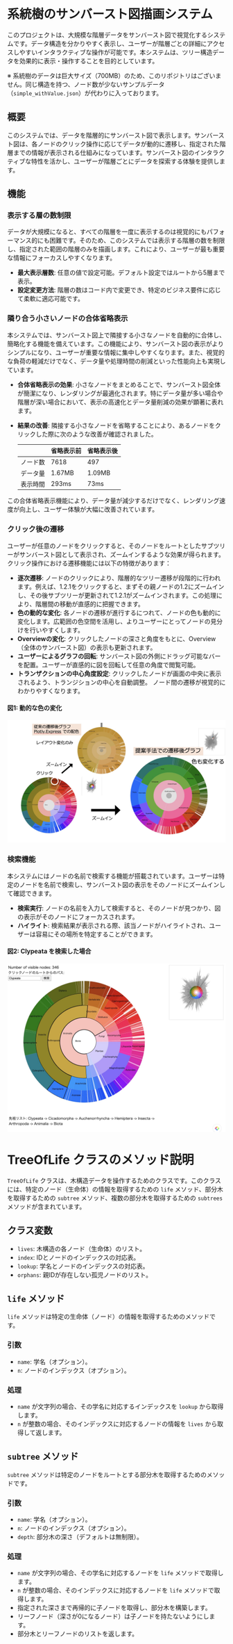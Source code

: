 # 系統樹のサンバースト図描画システム

このプロジェクトは、大規模な階層データをサンバースト図で視覚化するシステムです。データ構造を分かりやすく表示し、ユーザーが階層ごとの詳細にアクセスしやすいインタラクティブな操作が可能です。本システムは、ツリー構造データを効果的に表示・操作することを目的としています。<br>

※ 系統樹のデータは巨大サイズ（700MB）のため、このリポジトリはございません。同じ構造を持つ、ノード数が少ないサンプルデータ（`simple_withValue.json`）が代わりに入っております。

## 概要

このシステムでは、データを階層的にサンバースト図で表示します。サンバースト図は、各ノードのクリック操作に応じてデータが動的に遷移し、指定された階層までの情報が表示される仕組みになっています。サンバースト図のインタラクティブな特性を活かし、ユーザーが階層ごとにデータを探索する体験を提供します。

## 機能

### 表示する層の数制限
データが大規模になると、すべての階層を一度に表示するのは視覚的にもパフォーマンス的にも困難です。そのため、このシステムでは表示する階層の数を制限し、指定された範囲の階層のみを描画します。これにより、ユーザーが最も重要な情報にフォーカスしやすくなります。

- **最大表示層数**: 任意の値で設定可能。デフォルト設定ではルートから5層まで表示。
- **設定変更方法**: 階層の数はコード内で変更でき、特定のビジネス要件に応じて柔軟に適応可能です。

### 隣り合う小さいノードの合体省略表示

本システムでは、サンバースト図上で隣接する小さなノードを自動的に合体し、簡略化する機能を備えています。この機能により、サンバースト図の表示がよりシンプルになり、ユーザーが重要な情報に集中しやすくなります。また、視覚的な負荷の軽減だけでなく、データ量や処理時間の削減といった性能向上も実現しています。

- **合体省略表示の効果**: 
  小さなノードをまとめることで、サンバースト図全体が簡潔になり、レンダリングが最適化されます。特にデータ量が多い場合や階層が深い場合において、表示の高速化とデータ量削減の効果が顕著に表れます。

- **結果の改善**:
  隣接する小さなノードを省略することにより、あるノードをクリックした際に次のような改善が確認されました。

  |   | 省略表示前 | 省略表示後 |
  |---|---|---|
  | ノード数 | 7618 | 497 |
  | データ量 | 1.67MB | 1.09MB |
  | 表示時間 | 293ms | 73ms |

この合体省略表示機能により、データ量が減少するだけでなく、レンダリング速度が向上し、ユーザー体験が大幅に改善されています。


### クリック後の遷移
ユーザーが任意のノードをクリックすると、そのノードをルートとしたサブツリーがサンバースト図として表示され、ズームインするような効果が得られます。クリック操作における遷移機能には以下の特徴があります：

- **逐次遷移**: ノードのクリックにより、階層的なツリー遷移が段階的に行われます。例えば、1.2.1をクリックすると、まずその親ノードの1.2にズームインし、その後サブツリーが更新されて1.2.1がズームインされます。この処理により、階層間の移動が直感的に把握できます。
- **色の動的な変化**: 各ノードの遷移が進行するにつれて、ノードの色も動的に変化します。広範囲の色空間を活用し、よりユーザーにとってノードの見分けを行いやすくします。
- **Overviewの変化**: クリックしたノードの深さと角度をもとに、Overview（全体のサンバースト図）の表示も更新されます。
- **ユーザーによるグラフの回転**: サンバースト図の外側にドラッグ可能なバーを配置。ユーザーが直感的に図を回転して任意の角度で閲覧可能。
- **トランザクションの中心角度設定**: クリックしたノードが画面の中央に表示されるよう、トランジションの中心を自動調整。
ノード間の遷移が視覚的にわかりやすくなります。
#### 図1: 動的な色の変化
![動的な色の変化](static/images/color_transition.jpg/)<br>


### 検索機能
本システムにはノードの名前で検索する機能が搭載されています。ユーザーは特定のノードを名前で検索し、サンバースト図の表示をそのノードにズームインして確認できます。

- **検索実行**: ノードの名前を入力して検索すると、そのノードが見つかり、図の表示がそのノードにフォーカスされます。
- **ハイライト**: 検索結果が表示される際、該当ノードがハイライトされ、ユーザーは容易にその場所を特定することができます。

#### 図2: Clypeata を検索した場合
![clypeata検索](static/images/search_clypeata.jpg/)


# TreeOfLife クラスのメソッド説明

`TreeOfLife` クラスは、木構造データを操作するためのクラスです。このクラスには、特定のノード（生命体）の情報を取得するための `life` メソッド、部分木を取得するための `subtree` メソッド、複数の部分木を取得するための `subtrees` メソッドが含まれています。

## クラス変数
- `lives`: 木構造の各ノード（生命体）のリスト。
- `index`: IDとノードのインデックスの対応表。
- `lookup`: 学名とノードのインデックスの対応表。
- `orphans`: 親IDが存在しない孤児ノードのリスト。

## `life` メソッド
`life` メソッドは特定の生命体（ノード）の情報を取得するためのメソッドです。

### 引数
- `name`: 学名（オプション）。
- `n`: ノードのインデックス（オプション）。

### 処理
- `name` が文字列の場合、その学名に対応するインデックスを `lookup` から取得します。
- `n` が整数の場合、そのインデックスに対応するノードの情報を `lives` から取得して返します。

## `subtree` メソッド
`subtree` メソッドは特定のノードをルートとする部分木を取得するためのメソッドです。

### 引数
- `name`: 学名（オプション）。
- `n`: ノードのインデックス（オプション）。
- `depth`: 部分木の深さ（デフォルトは無制限）。

### 処理
- `name` が文字列の場合、その学名に対応するノードを `life` メソッドで取得します。
- `n` が整数の場合、そのインデックスに対応するノードを `life` メソッドで取得します。
- 指定された深さまで再帰的に子ノードを取得し、部分木を構築します。
- リーフノード（深さが0になるノード）は子ノードを持たないようにします。
- 部分木とリーフノードのリストを返します。
